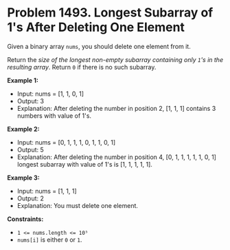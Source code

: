 # Problem 1493. Longest Subarray of 1's After Deleting One Element

Given a binary array ```nums```, you should delete one element from it.

Return the _size of the longest non-empty subarray containing only ```1```'s in the resulting array_. Return ```0``` if there is no such subarray.

__Example 1:__
- Input: nums = [1, 1, 0, 1]
- Output: 3
- Explanation: After deleting the number in position 2, [1, 1, 1] contains 3 numbers with value of 1's.

__Example 2:__
- Input: nums = [0, 1, 1, 1, 0, 1, 1, 0, 1]
- Output: 5
- Explanation: After deleting the number in position 4, [0, 1, 1, 1, 1, 1, 0, 1] longest subarray with value of 1's is [1, 1, 1, 1, 1].
  
__Example 3:__
- Input: nums = [1, 1, 1]
- Output: 2
- Explanation: You must delete one element.
 
__Constraints:__
- ```1 <= nums.length <= 10⁵```
- ```nums[i]``` is either ```0``` or ```1```.
